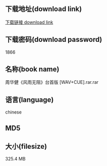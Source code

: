 ## 下载地址(download link)
[下载链接 download link](https://tutu365.netlify.app/?s=%E5%91%A8%E5%8D%8E%E5%81%A5%E3%80%8A%E9%A3%8E%E9%9B%A8%E6%97%A0%E9%98%BB%E3%80%8B%E5%8F%B0%E9%A6%96%E7%89%88+%5BWAV%2BCUE%5D.rar)

## 下载密码(download password)
1866

## 名称(book name)
周华健《风雨无阻》台首版 [WAV+CUE].rar.rar

## 语言(language)
chinese

## MD5


## 大小(filesize)
325.4 MB
